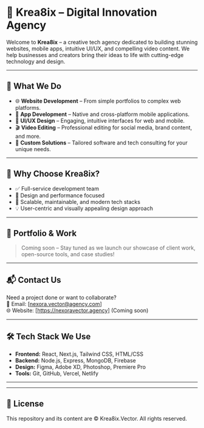 # 🚀 Krea8ix – Digital Innovation Agency

Welcome to **Krea8ix** – a creative tech agency dedicated to building stunning websites, mobile apps, intuitive UI/UX, and compelling video content. We help businesses and creators bring their ideas to life with cutting-edge technology and design.

---

## 🧩 What We Do

- 🌐 **Website Development** – From simple portfolios to complex web platforms.
- 📱 **App Development** – Native and cross-platform mobile applications.
- 🎨 **UI/UX Design** – Engaging, intuitive interfaces for web and mobile.
- 🎬 **Video Editing** – Professional editing for social media, brand content, and more.
- 🧠 **Custom Solutions** – Tailored software and tech consulting for your unique needs.

---

## 🌟 Why Choose Krea8ix?

- ✅ Full-service development team
- 🎯 Design and performance focused
- 🚀 Scalable, maintainable, and modern tech stacks
- 💡 User-centric and visually appealing design approach

---

## 💼 Portfolio & Work

> Coming soon – Stay tuned as we launch our showcase of client work, open-source tools, and case studies!

---

## 📬 Contact Us

Need a project done or want to collaborate?  
📧 Email: [nexora.vector@agency.com]  
🌐 Website: [https://nexoravector.agency] (Coming soon)

---

## 🛠 Tech Stack We Use

- **Frontend:** React, Next.js, Tailwind CSS, HTML/CSS
- **Backend:** Node.js, Express, MongoDB, Firebase
- **Design:** Figma, Adobe XD, Photoshop, Premiere Pro
- **Tools:** Git, GitHub, Vercel, Netlify

---

---

## 📄 License

This repository and its content are © Krea8ix.Vector. All rights reserved.
